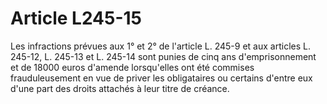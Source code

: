 # Article L245-15

Les infractions prévues aux 1° et 2° de l'article L. 245-9 et aux articles L. 245-12, L. 245-13 et L. 245-14 sont punies de cinq ans d'emprisonnement et de 18000 euros d'amende lorsqu'elles ont été commises frauduleusement en vue de priver les obligataires ou certains d'entre eux d'une part des droits attachés à leur titre de créance.
